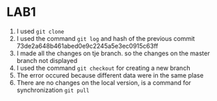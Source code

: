 # LAB1
1. I used `git clone`
2. I used the command `git log` and hash of the previous commit 73de2a648b461abed0e9c2245a5e3ec0915c63ff 
3. I made all the changes on tje branch. so the changes on the master branch not displayed
4. I used the command `git checkout` for creating a new branch
5. The error occured because different data were in the same plase
6. There are no changes on the local version, is a command for synchronization `git pull`
